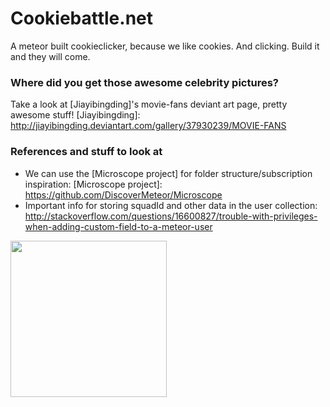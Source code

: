 # Cookiebattle.net
A meteor built cookieclicker, because we like cookies. And clicking. Build it and they will come.

### Where did you get those awesome celebrity pictures?
Take a look at [Jiayibingding]'s movie-fans deviant art page, pretty awesome stuff!
[Jiayibingding]: http://jiayibingding.deviantart.com/gallery/37930239/MOVIE-FANS

### References and stuff to look at
* We can use the [Microscope project] for folder structure/subscription inspiration:
[Microscope project]: https://github.com/DiscoverMeteor/Microscope
* Important info for storing squadId and other data in the user collection: http://stackoverflow.com/questions/16600827/trouble-with-privileges-when-adding-custom-field-to-a-meteor-user

<a href="#"><img src="http://fc05.deviantart.net/fs70/f/2012/199/6/1/movie_fans_indiana_jones_by_jiayibingding-d57osvs.jpg" align="left" height="250" width="250" ></a>
